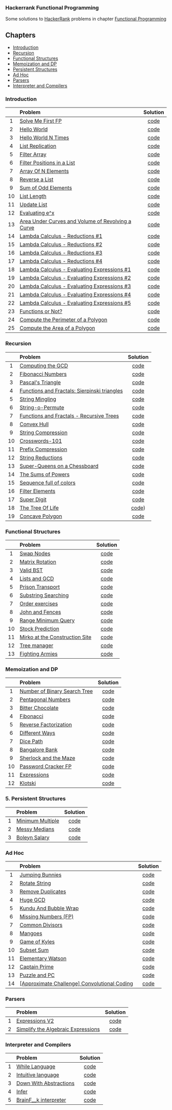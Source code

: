 ### Hackerrank Functional Programming

Some solutions to [HackerRank](https://www.hackerrank.com) problems in chapter [Functional Programming](https://www.hackerrank.com/domains/fp)

## Chapters

- [Introduction](#Introduction)
- [Recursion](#Recursion)
- [Functional Structures](#Functional-Structures)
- [Memoization and DP](#Memoization-and-DP)
- [Persistent Structures](#Persistent-Structures)
- [Ad Hoc](#Ad-Hoc)
- [Parsers](#Parsers)
- [Interpreter and Compilers](#Interpreter-and-Compilers)

### Introduction

|    | Problem                                                                                                                                             |                   Solution                   |
|:--:|:----------------------------------------------------------------------------------------------------------------------------------------------------|:--------------------------------------------:|
| 1  | [Solve Me First FP](https://www.hackerrank.com/challenges/fp-solve-me-first/problem)                                                                |     [code](a1intro/P1SolveMeFirst.scala)     |
| 2  | [Hello World](https://www.hackerrank.com/challenges/fp-hello-world/problem)                                                                         |      [code](a1intro/P2HelloWorld.scala)      |
| 3  | [Hello World N Times](https://www.hackerrank.com/challenges/fp-hello-world-n-times/problem)                                                         |   [code](a1intro/P3HelloWorldNTimes.scala)   |
| 4  | [List Replication](https://www.hackerrank.com/challenges/fp-list-replication/problem)                                                               |   [code](a1intro/P4ListReplication.scala)    |
| 5  | [Filter Array](https://www.hackerrank.com/challenges/fp-filter-array/problem)                                                                       | [code](a1intro/P5FilterArrayLessThanN.scala) |
| 6  | [Filter Positions in a List](https://www.hackerrank.com/challenges/fp-filter-positions-in-a-list/problem)                                           |     [code](a1intro/P6FilterOutOdd.scala)     |
| 7  | [Array Of N Elements](https://www.hackerrank.com/challenges/fp-array-of-n-elements/problem)                                                         |      [code](a1intro/P7GenListOfN.scala)      |
| 8  | [Reverse a List](https://www.hackerrank.com/challenges/fp-reverse-a-list/problem)                                                                   |     [code](a1intro/P8ReverseList.scala)      |
| 9  | [Sum of Odd Elements](https://www.hackerrank.com/challenges/fp-sum-of-odd-elements/problem)                                                         |       [code](a1intro/P9SumOfOdd.scala)       |
| 10 | [List Length](https://www.hackerrank.com/challenges/fp-list-length/problem)                                                                         |       [code](a1intro/P10Length.scala)        |
| 11 | [Update List](https://www.hackerrank.com/challenges/fp-update-list/problem)                                                                         |     [code](a1intro/P11UpdateList.scala)      |
| 12 | [Evaluating e^x](https://www.hackerrank.com/challenges/eval-ex/problem)                                                                             |       [code](a1intro/P12EvalEx.scala)        |
| 13 | [Area Under Curves and Volume of Revolving a Curve](https://www.hackerrank.com/challenges/area-under-curves-and-volume-of-revolving-a-curv/problem) |   [code](a1intro/P13AreaUnderCurves.scala)   |
| 14 | [Lambda Calculus - Reductions #1](https://www.hackerrank.com/challenges/lambda-calculus-reductions-1/problem)                                       |     [code](a1intro/P14Reduction1.scala)      |
| 15 | [Lambda Calculus - Reductions #2](https://www.hackerrank.com/challenges/lambda-calculus-reductions-2/problem)                                       |     [code](a1intro/P15Reduction2.scala)      |
| 16 | [Lambda Calculus - Reductions #3](https://www.hackerrank.com/challenges/lambda-calculus-reductions-3/problem)                                       |     [code](a1intro/P16Reduction3.scala)      |
| 17 | [Lambda Calculus - Reductions #4](https://www.hackerrank.com/challenges/lambda-calculus-reductions-4/problem)                                       |     [code](a1intro/P17Reduction4.scala)      |
| 18 | [Lambda Calculus - Evaluating Expressions #1](https://www.hackerrank.com/challenges/lambda-calculus-getting-started/problem)                        |       [code](a1intro/P18EvalEx1.scala)       |
| 19 | [Lambda Calculus - Evaluating Expressions #2](https://www.hackerrank.com/challenges/lambda-calculus-understanding-the-syntax/problem)               |       [code](a1intro/P19EvalEx2.scala)       |
| 20 | [Lambda Calculus - Evaluating Expressions #3](https://www.hackerrank.com/challenges/lambda-calculus-evaluate-the-expression/problem)                |       [code](a1intro/P20EvalEx3.scala)       |
| 21 | [Lambda Calculus - Evaluating Expressions #4](https://www.hackerrank.com/challenges/lambda-calculus-evaluate-the-expression-1/problem)              |       [code](a1intro/P21EvalEx4.scala)       |
| 22 | [Lambda Calculus - Evaluating Expressions #5](https://www.hackerrank.com/challenges/lambda-calculus-evaluate-the-expression-2/problem)              |       [code](a1intro/P22EvalEx5.scala)       |
| 23 | [Functions or Not?](https://www.hackerrank.com/challenges/functions-or-not/problem)                                                                 |   [code](a1intro/P23FunctionsOrNot.scala)    |
| 24 | [Compute the Perimeter of a Polygon](https://www.hackerrank.com/challenges/lambda-march-compute-the-perimeter-of-a-polygon/problem)                 |  [code](a1intro/P24PolygonPerimeter.scala)   |
| 25 | [Compute the Area of a Polygon](https://www.hackerrank.com/challenges/lambda-march-compute-the-area-of-a-polygon/problem)                           |     [code](a1intro/P25PolygonArea.scala)     |

### Recursion

|    | Problem                                                                                                                                   |                   Solution                    |
|:--:|:------------------------------------------------------------------------------------------------------------------------------------------|:---------------------------------------------:|
| 1  | [Computing the GCD](https://www.hackerrank.com/challenges/functional-programming-warmups-in-recursion---gcd/problem)                      |        [code](a2recursion/P1GCD.scala)        |
| 2  | [Fibonacci Numbers](https://www.hackerrank.com/challenges/functional-programming-warmups-in-recursion---fibonacci-numbers/problem)        |     [code](a2recursion/P2Fibonacci.scala)     |
| 3  | [Pascal's Triangle](https://www.hackerrank.com/challenges/pascals-triangle/problem)                                                       |  [code](a2recursion/P3PascalTriangle.scala)   |
| 4  | [Functions and Fractals: Sierpinski triangles](https://www.hackerrank.com/challenges/functions-and-fractals-sierpinski-triangles/problem) |    [code](a2recursion/P4Sierpinski.scala)     |
| 5  | [String Mingling](https://www.hackerrank.com/challenges/string-mingling/problem)                                                          |  [code](a2recursion/P5StringMingling.scala)   |
| 6  | [String-o-Permute](https://www.hackerrank.com/challenges/string-o-permute/problem)                                                        |  [code](a2recursion/P6StringOPermute.scala)   |
| 7  | [Functions and Fractals - Recursive Trees](https://www.hackerrank.com/challenges/fractal-trees/problem)                                   |   [code](a2recursion/P7FractalTrees.scala)    |
| 8  | [Convex Hull](https://www.hackerrank.com/challenges/convex-hull-fp/problem)                                                               |    [code](a2recursion/P8ConvexHull.scala)     |
| 9  | [String Compression](https://www.hackerrank.com/challenges/string-compression/problem)                                                    |    [code](a2recursion/P9Compression.scala)    |
| 10 | [Crosswords-101](https://www.hackerrank.com/challenges/crosswords-101/problem)                                                            |    [code](a2recursion/P10Crosswords.scala)    |
| 11 | [Prefix Compression](https://www.hackerrank.com/challenges/prefix-compression/problem)                                                    |      [code](a2recursion/P11Prefix.scala)      |
| 12 | [String Reductions](https://www.hackerrank.com/challenges/string-reductions/problem)                                                      | [code](a2recursion/P12StringReduction.scala)  |
| 13 | [Super-Queens on a Chessboard](https://www.hackerrank.com/challenges/super-queens-on-a-chessboard/problem)                                |   [code](a2recursion/P13SuperQueens.scala)    |
| 14 | [The Sums of Powers](https://www.hackerrank.com/challenges/functional-programming-the-sums-of-powers/problem)                             |   [code](a2recursion/P14SumOfPowers.scala)    |
| 15 | [Sequence full of colors](https://www.hackerrank.com/challenges/sequence-full-of-colors/problem)                                          | [code](a2recursion/P15SequenceOfColors.scala) |
| 16 | [Filter Elements](https://www.hackerrank.com/challenges/filter-elements/problem)                                                          |  [code](a2recursion/P16FilterElements.scala)  |
| 17 | [Super Digit](https://www.hackerrank.com/challenges/super-digit/problem)                                                                  |    [code](a2recursion/P17SuperDigit.scala)    |
| 18 | [The Tree Of Life](https://www.hackerrank.com/challenges/the-tree-of-life/problem)                                                        |   [code](a2recursion/P18TreeOfLife.scala))    |
| 19 | [Concave Polygon](https://www.hackerrank.com/challenges/lambda-march-concave-polygon/problem)                                             | [code](a2recursion/P19IsConcavePolygon.scala) |

### Functional Structures

|    | Problem                                                                                                    |           Solution           |
|:--:|:-----------------------------------------------------------------------------------------------------------|:----------------------------:|
| 1  | [Swap Nodes](https://www.hackerrank.com/challenges/swap-nodes/problem)                                     | [code](a3structures/P.scala) |
| 2  | [Matrix Rotation](https://www.hackerrank.com/challenges/matrix-rotation/problem)                           | [code](a3structures/P.scala) |
| 3  | [Valid BST](https://www.hackerrank.com/challenges/valid-bst/problem)                                       | [code](a3structures/P.scala) |
| 4  | [Lists and GCD](https://www.hackerrank.com/challenges/lists-and-gcd/problem)                               | [code](a3structures/P.scala) |
| 5  | [Prison Transport](https://www.hackerrank.com/challenges/prison-transport/problem)                         | [code](a3structures/P.scala) |
| 6  | [Substring Searching](https://www.hackerrank.com/challenges/kmp-fp/problem)                                | [code](a3structures/P.scala) |
| 7  | [Order exercises](https://www.hackerrank.com/challenges/order-exercises/problem)                           | [code](a3structures/P.scala) |
| 8  | [John and Fences](https://www.hackerrank.com/challenges/john-and-fences/problem)                           | [code](a3structures/P.scala) |
| 9  | [Range Minimum Query](https://www.hackerrank.com/challenges/range-minimum-query/problem)                   | [code](a3structures/P.scala) |
| 10 | [Stock Prediction](https://www.hackerrank.com/challenges/stocks-prediction/problem)                        | [code](a3structures/P.scala) |
| 11 | [Mirko at the Construction Site](https://www.hackerrank.com/challenges/mirko-at-construction-site/problem) | [code](a3structures/P.scala) |
| 12 | [Tree manager](https://www.hackerrank.com/challenges/tree-manager/problem)                                 | [code](a3structures/P.scala) |
| 13 | [Fighting Armies](https://www.hackerrank.com/challenges/fighting-armies/problem)                           | [code](a3structures/P.scala) |

### Memoization and DP

|    | Problem                                                                                                    |       Solution       |
|:--:|:-----------------------------------------------------------------------------------------------------------|:--------------------:|
| 1  | [Number of Binary Search Tree](https://www.hackerrank.com/challenges/number-of-binary-search-tree/problem) | [code](a4dp/P.scala) |
| 2  | [Pentagonal Numbers](https://www.hackerrank.com/challenges/pentagonal-numbers/problem)                     | [code](a4dp/P.scala) |
| 3  | [Bitter Chocolate](https://www.hackerrank.com/challenges/bitter-chocolate/problem)                         | [code](a4dp/P.scala) |
| 4  | [Fibonacci](https://www.hackerrank.com/challenges/fibonacci-fp/problem)                                    | [code](a4dp/P.scala) |
| 5  | [Reverse Factorization](https://www.hackerrank.com/challenges/reverse-factorization/problem)               | [code](a4dp/P.scala) |
| 6  | [Different Ways](https://www.hackerrank.com/challenges/different-ways-fp/problem)                          | [code](a4dp/P.scala) |
| 7  | [Dice Path](https://www.hackerrank.com/challenges/dice-path/problem)                                       | [code](a4dp/P.scala) |
| 8  | [Bangalore Bank](https://www.hackerrank.com/challenges/bangalore-bank/problem)                             | [code](a4dp/P.scala) |
| 9  | [Sherlock and the Maze](https://www.hackerrank.com/challenges/sherlock-and-the-maze/problem)               | [code](a4dp/P.scala) |
| 10 | [Password Cracker FP](https://www.hackerrank.com/challenges/password-cracker-fp/problem)                   | [code](a4dp/P.scala) |
| 11 | [Expressions](https://www.hackerrank.com/challenges/expressions/problem)                                   | [code](a4dp/P.scala) |
| 12 | [Klotski](https://www.hackerrank.com/challenges/klotski/problem)                                           | [code](a4dp/P.scala) |

### 5. Persistent Structures

|   | Problem                                                                            |           Solution            |
|:-:|:-----------------------------------------------------------------------------------|:-----------------------------:|
| 1 | [Minimum Multiple](https://www.hackerrank.com/challenges/minimum-multiple/problem) | [code](a5persistent/P1.scala) |
| 2 | [Messy Medians](https://www.hackerrank.com/challenges/messy-medians/problem)       | [code](a5persistent/P2.scala) |
| 3 | [Boleyn Salary](https://www.hackerrank.com/challenges/boleyn-salary/problem)       | [code](a5persistent/P3.scala) |

### Ad Hoc

|    | Problem                                                                                                              |        Solution         |
|:--:|:---------------------------------------------------------------------------------------------------------------------|:-----------------------:|
| 1  | [Jumping Bunnies](https://www.hackerrank.com/challenges/jumping-bunnies/problem)                                     | [code](a6adhoc/P.scala) |
| 2  | [Rotate String](https://www.hackerrank.com/challenges/rotate-string/problem)                                         | [code](a6adhoc/P.scala) |
| 3  | [Remove Duplicates](https://www.hackerrank.com/challenges/remove-duplicates/problem)                                 | [code](a6adhoc/P.scala) |
| 4  | [Huge GCD](https://www.hackerrank.com/challenges/huge-gcd-fp/problem)                                                | [code](a6adhoc/P.scala) |
| 5  | [Kundu And Bubble Wrap](https://www.hackerrank.com/challenges/kundu-and-bubble-wrap/problem)                         | [code](a6adhoc/P.scala) |
| 6  | [Missing Numbers (FP)](https://www.hackerrank.com/challenges/missing-numbers-fp/problem)                             | [code](a6adhoc/P.scala) |
| 7  | [Common Divisors](https://www.hackerrank.com/challenges/common-divisors/problem)                                     | [code](a6adhoc/P.scala) |
| 8  | [Mangoes](https://www.hackerrank.com/challenges/mango/problem)                                                       | [code](a6adhoc/P.scala) |
| 9  | [Game of Kyles](https://www.hackerrank.com/challenges/game-of-kyles/problem)                                         | [code](a6adhoc/P.scala) |
| 10 | [Subset Sum](https://www.hackerrank.com/challenges/subset-sum/problem)                                               | [code](a6adhoc/P.scala) |
| 11 | [Elementary Watson](https://www.hackerrank.com/challenges/elementary-watson/problem)                                 | [code](a6adhoc/P.scala) |
| 12 | [Captain Prime](https://www.hackerrank.com/challenges/captain-prime/problem)                                         | [code](a6adhoc/P.scala) |
| 13 | [Puzzle and PC](https://www.hackerrank.com/challenges/puzzle-and-pc/problem)                                         | [code](a6adhoc/P.scala) |
| 14 | [\[Approximate Challenge\] Convolutional Coding](https://www.hackerrank.com/challenges/convolutional-coding/problem) | [code](a6adhoc/P.scala) |

### Parsers

|   | Problem                                                                                                                |         Solution          |
|:-:|:-----------------------------------------------------------------------------------------------------------------------|:-------------------------:|
| 1 | [Expressions V2](https://www.hackerrank.com/challenges/expressions-v2/problem)                                         | [code](a7parsers/P.scala) |
| 2 | [Simplify the Algebraic Expressions](https://www.hackerrank.com/challenges/simplify-the-algebraic-expressions/problem) | [code](a7parsers/P.scala) |

### Interpreter and Compilers

|   | Problem                                                                                        |            Solution            |
|:-:|:-----------------------------------------------------------------------------------------------|:------------------------------:|
| 1 | [While Language](https://www.hackerrank.com/challenges/while-language-fp/problem)              | [code](a8interpreters/P.scala) |
| 2 | [Intuitive language](https://www.hackerrank.com/challenges/intuitive-language/problem)         | [code](a8interpreters/P.scala) |
| 3 | [Down With Abstractions](https://www.hackerrank.com/challenges/down-with-abstractions/problem) | [code](a8interpreters/P.scala) |
| 4 | [Infer](https://www.hackerrank.com/challenges/infer/problem)                                   | [code](a8interpreters/P.scala) |
| 5 | [BrainF__k interpreter](https://www.hackerrank.com/challenges/brainf-k-interpreter-fp/problem) | [code](a8interpreters/P.scala) |
